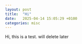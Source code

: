 ```yaml
---
layout: post
title:  "Hi"
date:   2025-04-14 15:05:29 +0100
categories: misc
---
```

Hi, this is a test.
will delete later